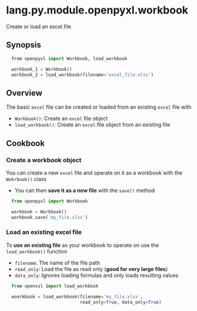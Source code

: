 # lang.py.module.openpyxl.workbook

Create or load an excel file

## Synopsis

```py
  from openpyxl import Workbook, load_workbook

  workbook_1 = Workbook()
  workbook_2 = load_workbook(filename='excel_file.xlsx')
```

## Overview

The basic `excel` file can be created or loaded from an existing `excel` file with

- `Workbook()`: Create an `excel` file object
- `load_workbook()`: Create an `excel` file object from an existing file

## Cookbook

### Create a workbook object

You can create a new `excel` file and operate on it as a workbook with the
`Wokrbook()` class

- You can then **save it as a new file** with the `save()` method

```py
  from openpyxl import Workbook

  workbook = Workbook()
  workbook.save('my_file.xlsx')
```

### Load an existing excel file

To **use an existing file** as your workbook to operate on use the
`load_workbook()` function

- `filename`: The name of the file path
- `read_only`: Load the file as read only (**good for very large files**)
- `data_only`: Ignores loading formulas and only loads resulting values

```py
  from openssl import load_workbook

  woorkbook = load_workbook(filename='my_file.xlsx',
                            read_only=True, data_only=True)
```
